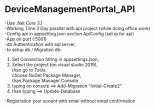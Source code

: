 # DeviceManagementPortal_API

-Use .Net Core 3.1 </br>
-Working Time 3 Day parallel with api project (while doing office work) </br>
-Config api in appsetting.json section ApiConfig (set ip for api) </br>
-App on port (:5001)  </br>
-db Authentication with sql server,  </br>
-to setup db / Migration db: </br>
1. Set Connection String in appsettings.json,</br>
2. Select the project (on visual studio 2019), </br>
than go to Tools, </br>
choose NuGet Package Manager, </br>
than Package Manager Console </br>
3. typing on console ==> Add-Migration "Initial-Create2" <Enter>  </br>
4. than typing ==> Update-Database <Enter>  </br>

-Registration your acount with email without email confirmation
